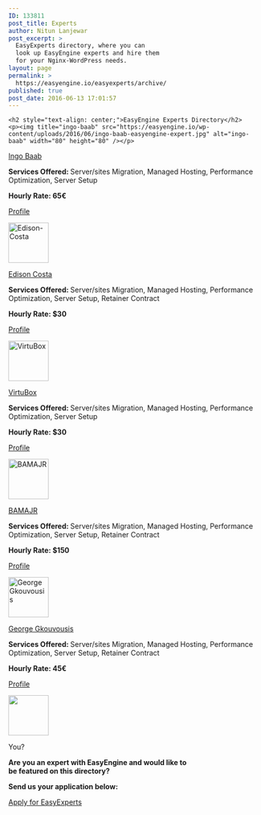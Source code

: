 ```yaml
---
ID: 133811
post_title: Experts
author: Nitun Lanjewar
post_excerpt: >
  EasyExperts directory, where you can
  look up EasyEngine experts and hire them
  for your Nginx-WordPress needs.
layout: page
permalink: >
  https://easyengine.io/easyexperts/archive/
published: true
post_date: 2016-06-13 17:01:57
---
```


	<h2 style="text-align: center;">EasyEngine Experts Directory</h2>
	<p><img title="ingo-baab" src="https://easyengine.io/wp-content/uploads/2016/06/ingo-baab-easyengine-expert.jpg" alt="ingo-baab" width="80" height="80" /></p>
<p><a href="https://easyengine.io/easyexperts/ingo-baab/">Ingo Baab</a></p>
<p><strong>Services Offered: </strong>Server/sites Migration, Managed Hosting, Performance Optimization, Server Setup</p>
<p><strong>Hourly Rate: 65€<br /> </strong></p>
<p><a href="https://easyengine.io/easyexperts/ingo-baab/">Profile</a></p>
	<p><img title="Edison Costa" src="https://easyengine.io/wp-content/uploads/2016/06/edison-easyexpert.jpg" alt="Edison-Costa" width="80" height="80" /></p>
<p><a href="https://easyengine.io/easyexperts/edison-costa/">Edison Costa</a></p>
<p><strong>Services Offered: </strong>Server/sites Migration, Managed Hosting, Performance Optimization, Server Setup, Retainer Contract</p>
<p><strong>Hourly Rate: $30</strong></p>
<p><a href="https://easyengine.io/easyexperts/edison-costa/">Profile</a></p>
	<p><img title="VirtuBox" src="https://easyengine.io/wp-content/uploads/2017/02/virtubox-eex-150x150.png" alt="VirtuBox" width="80" height="80" /></p>
<p><a href="https://easyengine.io/easyexperts/virtubox/">VirtuBox</a></p>
<p><strong>Services Offered: </strong>Server/sites Migration, Managed Hosting, Performance Optimization, Server Setup</p>
<p><strong>Hourly Rate: $30</strong></p>
<p><a href="https://easyengine.io/easyexperts/virtubox/">Profile</a></p>
	<p><img title="BAMAJR" src="https://easyengine.io/wp-content/uploads/2016/06/b-logo-v4-1024x1024-stripe-720x720.jpg" alt="BAMAJR" width="80" height="80" /></p>
<p><a href="https://easyengine.io/easyexperts/bamajr/">BAMAJR</a></p>
<p><strong>Services Offered: </strong>Server/sites Migration, Managed Hosting, Performance Optimization, Server Setup, Retainer Contract</p>
<p><strong>Hourly Rate: $150</strong></p>
<p><a href="https://easyengine.io/easyexperts/bamajr/">Profile</a></p>
	<p><img title="George Gkouvousis" src="https://easyengine.io/wp-content/uploads/2017/07/George_Gkouvousis_EasyExpert_150x150.jpg" alt="George Gkouvousis" width="80" height="80" /></p>
<p><a href="https://easyengine.io/easyexperts/george-gkouvousis/">George Gkouvousis</a></p>
<p><strong>Services Offered: </strong>Server/sites Migration, Managed Hosting, Performance Optimization, Server Setup, Retainer Contract</p>
<p><strong>Hourly Rate: 45€</strong></p>
<p><a href="https://easyengine.io/easyexperts/george-gkouvousis/">Profile</a></p>
	<p><img src="https://easyengine.io/wp-content/uploads/2016/06/empty-profile.jpg" alt="" width="80" height="80" /></p>
<p>You?</p>
<p><strong>Are you an expert with EasyEngine and would like to<br />be featured on this directory?</strong></p>
<p><b>Send us your application below:</b></p>
<p><a href="https://easyengine.io/easyexperts/apply/">Apply for EasyExperts</a></p>
